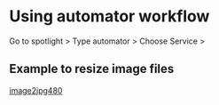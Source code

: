 # Using automator workflow
Go to spotlight > Type automator > Choose Service > 

## Example to resize image files
[image2jpg480](img2jpg480.png)
